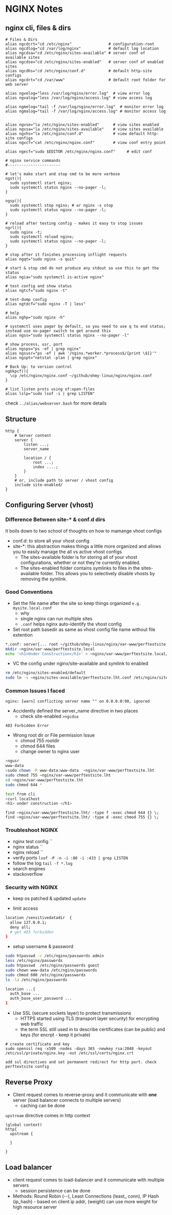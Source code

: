# NGINX Notes

## nginx cli, files & dirs

```
# Files & Dirs
alias ngcdcrt="cd /etc/nginx"                # configuration-root
alias ngcdlog="cd /var/log/nginx"            # default log location
alias ngcdsa="cd /etc/nginx/sites-available" # server conf of available sites
alias ngcdse="cd /etc/nginx/sites-enabled"   # server conf of enabled sites
alias ngcdhs="cd /etc/nginx/conf.d"          # default http-site configs
alias ngcdrt="cd /var/www"                   # default root folder for web server

alias ngvelog="less /var/log/nginx/error.log"  # view error log
alias ngvalog="less /var/log/nginx/access.log" # view access log

alias ngmelog="tail -f /var/log/nginx/error.log"  # monitor error log
alias ngmalog="tail -f /var/log/nginx/access.log" # monitor access log


alias ngvse="la /etc/nginx/sites-enabled"      # view sites enabled
alias ngvsa="la /etc/nginx/sites-available"    # view sites available
alias ngvhs="la /etc/nginx/conf.d"             # view default http-site configs
alias ngvcf="cat /etc/nginx/nginx.conf"        # view conf entry point

alias ngecf="sudo $EDITOR /etc/nginx/nginx.conf"     # edit conf

```

```
# nginx service commands
#-----------------------

# let's make start and stop cmd to be more verbose
ngst(){
  sudo systemctl start nginx;
  sudo systemctl status nginx --no-pager -l;
}

ngsp(){
  sudo systemctl stop nginx; # or nginx -s stop
  sudo systemctl status nginx --no-pager -l;
}

# reload after testing config - makes it easy to stop issues
ngrl(){
  sudo nginx -t;
  sudo systemctl reload nginx;
  sudo systemctl status nginx --no-pager -l;
}

# stop after it finishes processing inflight requests
alias ngqt="sudo nginx -s quit"

# start & stop cmd do not produce any stdout so use this to get the status
alias ngia="sudo systemctl is-active nginx"

# test config and show status
alias ngtcf="sudo nginx -t"

# test-dump config
alias ngtdcf="sudo nginx -T | less"

# help
alias nghp="sudo nginx -h"

# systemctl uses pager by default, so you need to use q to end status; instead use no-pager switch to get around this
alias ngss="sudo systemctl status nginx --no-pager -l"

# show process, usr, port
alias ngsps="ps -ef | grep nginx"
alias ngsusr="ps -ef | awk '/nginx.*worker.*process$/{print \$1}'"
alias ngspt="netstat -plan | grep nginx"

# Back Up: to version control
ngbkpcf(){
  \cp /etc/nginx/nginx.conf ~/github/ohmy-linux/nginx/nginx.conf
}

# list listen prots using of:open-files
alias lslp="sudo lsof -i | grep LISTEN"
```
check `../alias/webserver.bash` for more details


## Structure
```
http {
    # Server content 
    server {
        listen ...;
        server_name
        
        location / {
            root ...;
            index ....;
        }
    }
    # or, include path to server / vhost config 
    include site-enabled/
}
```

## Configuring Server (vhost)
### Difference Between site-* & conf.d dirs

It boils down to two school of thoughts on how to mamange vhost configs
- conf.d: to store all your vhost config
- site-*: this abstraction makes things a little more organized and allows you to easily manage the all vs active vhost configs
  - The sites-available folder is for storing all of your vhost configurations, whether or not they're currently enabled.
  - The sites-enabled folder contains symlinks to files in the sites-available folder. This allows you to selectively disable vhosts by removing the symlink.

### Good Conventions
- Set the file name after the site so keep things organized `e.g. mysite.local.conf`
  - why
  -   single nginx can run multiple sites
  -   `.conf` helps nginx auto-identify the vhost config
- Set root path basedir as same as vhost config file name without file extention 
```bash
*.conf: server{... root ~/github/ohmy-linux/nginx/var-www/perftestsite.local}
mkdir ~nginx/var-www/perftestsite.local
echo '<h1>Under Construction</h1>' > ~nginx/var-www/perftestsite.local/index.html
```
- VC the config under nginx/site-available and symlink to enabled 

```bash
rm /etc/nginx/sites-enabled/default
sudo ln -s ~nginx/sites-available/perftestsite.lht.conf /etc/nginx/sites-enabled/default
```
### Common Issues I faced

`nginx: [warn] conflicting server name "" on 0.0.0.0:90, ignored`

- Accidently defined the server_name directive in two places
  - check site-enabled `>ngcdsa`

`403 Forbidden Error`
- Wrong root dir or File permission Issue
  - chmod 755 rootdir
  - chmod 644 files
  - change owner to nginx user 
```bash
>ngusr 
www-data
>sudo chown -R www-data:www-data  ~nginx/var-www/perftestsite.lht
sudo chmod 755 ~nginx/var-www/perftestsite.lht
cd ~nginx/var-www/perftestsite.lht
sudo chmod 644 *

test from cli
>curl localhost
<h1> under construction </h1>
```

```
find ~nginx/var-www/perftestsite.lht/ -type f -exec chmod 644 {} \;
find ~nginx/var-www/perftestsite.lht/ -type d -exec chmod 755 {} \;

```

### Troubleshoot NGINX

- nginx test config `` 
- nginx status ``
- nginx reload ``
- verify ports `lsof -P -n -i :80 -i :433 | grep LISTEN`
- follow the log `tail -f *.log`
- search engines
- stackoverflow

### Security with NGINX

- keep os patched & updated `update`

- limit access

```bash
location /sensitivedatadir  {
  allow 127.0.0.1;
  deny all;
  # get 403 forbidden
}
```

- setup username & password 

```bash
sudo htpasswd -c /etc/nginx/passwords admin
less /etc/nginx/passwords
sudo htpasswd  /etc/nginx/passwords guest
sudo chown www-data /etc/nginx/passwords
sudo chmod 600 /etc/nginx/passwords
ls -la /etc/nginx/passwords

location ...{
  auth_base ...
  auth_base_user_password ...
}


```

- Use SSL (secure sockets layer) to protect transmissions
  - HTTPS started using TLS (transport layer security) for encrypting web traffic
  - the term SSL still used in to describe certificates (can be public) and keys (for encrpt - keep it private)

```
# create certificate and key
sudo openssl req -x509 -nodes -days 365 -newkey rsa:2048 -keyout /etc/ssl/private/nginx.key -out /etc/ssl/certs/nginx.crt

add ssl directives and set permanent redirect for http port. check perftextsite config

```

## Reverse Proxy 

- Client request comes to reverse-proxy and it communicate with **one** server (load balancer connects to multiple servers)
  - caching can be done

`upstream` directive comes in http context 

```
(global context)
http{
  upstream {

  }

}
```

## Load balancer 
- client request comes to load-balancer and it communicate with multiple servers
  - session persistence can be done
- Methods: Round Robin (--), Least Connections (least_ conn), IP Hash (ip_hash) - based on client ip addr, (weight) can use more weight for high resource server
